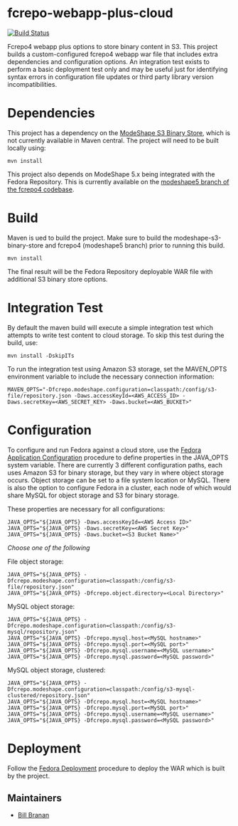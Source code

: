 fcrepo-webapp-plus-cloud
========================


[![Build Status](https://travis-ci.org/fcrepo4-labs/fcrepo-webapp-plus-cloud.png?branch=master)](https://travis-ci.org/fcrepo4-labs/fcrepo-webapp-plus-cloud)

Fcrepo4 webapp plus options to store binary content in S3.  This project builds a custom-configured
fcrepo4 webapp war file that includes extra dependencies and configuration options.  An integration 
test exists to perform a basic deployment test only and may be useful just for identifying syntax 
errors in configuration file updates or third party library version incompatibilities.

# Dependencies
This project has a dependency on the [ModeShape S3 Binary Store](https://github.com/fcrepo4-labs/modeshape-s3-binary-store), 
which is not currently available in Maven central. The project will need to be built locally using:
```
mvn install
```
This project also depends on ModeShape 5.x being integrated with the Fedora Repository. This is 
currently available on the [modeshape5 branch of the fcrepo4 codebase](https://github.com/fcrepo4/fcrepo4/tree/modeshape5). 

# Build
Maven is ued to build the project. Make sure to build the modeshape-s3-binary-store and 
fcrepo4 (modeshape5 branch) prior to running this build.
```
mvn install
```
The final result will be the Fedora Repository deployable WAR file with additional S3 binary 
store options.

# Integration Test
By default the maven build will execute a simple integration test which attempts to write
test content to cloud storage. To skip this test during the build, use:
```
mvn install -DskipITs
```
To run the integration test using Amazon S3 storage, set the MAVEN_OPTS environment variable
to include the necessary connection information:
```
MAVEN_OPTS="-Dfcrepo.modeshape.configuration=classpath:/config/s3-file/repository.json -Daws.accessKeyId=<AWS_ACCESS_ID> -Daws.secretKey=<AWS_SECRET_KEY> -Daws.bucket=<AWS_BUCKET>"
```

# Configuration
To configure and run Fedora against a cloud store, use the [Fedora Application Configuration](https://wiki.duraspace.org/display/FEDORA4x/Application+Configuration)
procedure to define properties in the JAVA_OPTS system variable. There are currently 3 different 
configuration paths, each uses Amazon S3 for binary storage, but they vary in where object
storage occurs. Object storage can be set to a file system location or MySQL. There is also the option
to configure Fedora in a cluster, each node of which would share MySQL for object storage and S3 for
binary storage.

These properties are necessary for all configurations:
```
JAVA_OPTS="${JAVA_OPTS} -Daws.accessKeyId=<AWS Access ID>"
JAVA_OPTS="${JAVA_OPTS} -Daws.secretKey=<AWS Secret Key>"
JAVA_OPTS="${JAVA_OPTS} -Daws.bucket=<S3 Bucket Name>"
```

*Choose one of the following*

File object storage:
```
JAVA_OPTS="${JAVA_OPTS} -Dfcrepo.modeshape.configuration=classpath:/config/s3-file/repository.json"
JAVA_OPTS="${JAVA_OPTS} -Dfcrepo.object.directory=<Local Directory>"
```

MySQL object storage:
```
JAVA_OPTS="${JAVA_OPTS} -Dfcrepo.modeshape.configuration=classpath:/config/s3-mysql/repository.json"
JAVA_OPTS="${JAVA_OPTS} -Dfcrepo.mysql.host=<MySQL hostname>"
JAVA_OPTS="${JAVA_OPTS} -Dfcrepo.mysql.port=<MySQL port>"
JAVA_OPTS="${JAVA_OPTS} -Dfcrepo.mysql.username=<MySQL username>"
JAVA_OPTS="${JAVA_OPTS} -Dfcrepo.mysql.password=<MySQL password>"
```

MySQL object storage, clustered:
```
JAVA_OPTS="${JAVA_OPTS} -Dfcrepo.modeshape.configuration=classpath:/config/s3-mysql-clustered/repository.json"
JAVA_OPTS="${JAVA_OPTS} -Dfcrepo.mysql.host=<MySQL hostname>"
JAVA_OPTS="${JAVA_OPTS} -Dfcrepo.mysql.port=<MySQL port>"
JAVA_OPTS="${JAVA_OPTS} -Dfcrepo.mysql.username=<MySQL username>"
JAVA_OPTS="${JAVA_OPTS} -Dfcrepo.mysql.password=<MySQL password>"
```

# Deployment
Follow the [Fedora Deployment](https://wiki.duraspace.org/display/FEDORA4x/Deploying+Fedora+4+Complete+Guide)
procedure to deploy the WAR which is built by the project.

## Maintainers

* [Bill Branan](https://github.com/bbranan)
